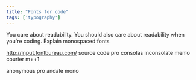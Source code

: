 ```yaml
---
title: "Fonts for code"
tags: ['typography']
---
```


You care about readability. You should also care about readability when you're coding. Explain monospaced fonts

http://input.fontbureau.com/
source code pro
consolas
inconsolate
menlo
courier
m++1


anonymous pro
andale mono
